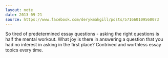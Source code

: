 ```yaml
---
layout: note
date: 2013-09-21
source: https://www.facebook.com/derykmakgill/posts/571660109560073
---
```


So tired of predetermined essay questions - asking the right questions is half the mental workout. What joy is there in answering a question that you had no interest in asking in the first place? Contrived and worthless essay topics every time.
